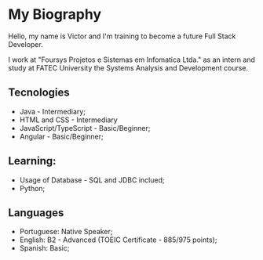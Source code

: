 # My Biography

Hello, my name is Victor and I'm training to become a future Full Stack Developer.

I work at "Foursys Projetos e Sistemas em Infomatica Ltda." as an intern and study at FATEC University the Systems Analysis and Development course.

## Tecnologies

+ Java - Intermediary;
+ HTML and CSS - Intermediary
+ JavaScript/TypeScript - Basic/Beginner;
+ Angular - Basic/Beginner;

## Learning:
  
+ Usage of Database - SQL and JDBC inclued;
+ Python;

## Languages

+ Portuguese: Native Speaker;
+ English: B2 - Advanced (TOEIC Certificate - 885/975 points);
+ Spanish: Basic;
